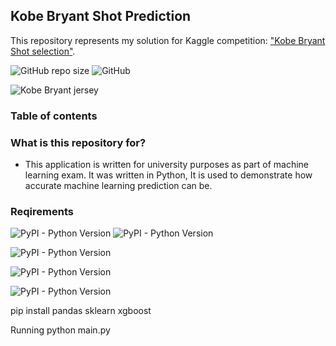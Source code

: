 

## Kobe Bryant Shot Prediction
This repository represents my solution for Kaggle competition: ["Kobe Bryant Shot selection"](https://www.kaggle.com/xvivancos/kobe-bryant-shot-selection). 

![GitHub repo size](https://img.shields.io/github/repo-size/milanbojovic/kaggle-kobe-bryant-shot-selection) ![GitHub](https://img.shields.io/github/license/milanbojovic/kaggle-kobe-bryant-shot-selection)



![Kobe Bryant jersey](https://storage.googleapis.com/kaggle-competitions/kaggle/5185/logos/front_page.png) 

### Table of contents


### What is this repository for? 

 - This application is written for university purposes as part of machine learning exam. It was written in Python, It is used to demonstrate how accurate machine learning prediction can be. 
  

### Reqirements
![PyPI - Python Version](https://img.shields.io/badge/python-pip-blue)
  ![PyPI - Python Version](https://img.shields.io/pypi/pyversions/3)

![PyPI - Python Version](https://img.shields.io/badge/python-pandas-blue)

![PyPI - Python Version](https://img.shields.io/badge/python-sklearn-blue)

![PyPI - Python Version](https://img.shields.io/badge/python-xgboost-blue)

pip install pandas sklearn xgboost

Running
python main.py
<!--stackedit_data:
eyJoaXN0b3J5IjpbLTE4MzA2MzgzNjksLTE1NDQwMjA2MTQsLT
IxNTg4Mzk3NCwtMzUxNzY2MDY3LC00NzAzNjUyODcsLTEyNTY3
NTk5MiwtMTMwMzc3NTU1MiwtMTQ1NTY2NjA5OCwxNjAxNTg0MD
AzLDMyNTk4OTczLDM1MjE5NDMzMywtMTE3NzY4MjExOV19
-->
